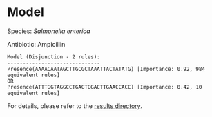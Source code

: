 
# Model

Species: *Salmonella enterica*

Antibiotic: Ampicillin

```
Model (Disjunction - 2 rules):
------------------------------
Presence(AAAACAATAGCTTGCGCTAAATTACTATATG) [Importance: 0.92, 984 equivalent rules]
OR
Presence(ATTTGGTAGGCCTGAGTGGACTTGAACCACC) [Importance: 0.42, 10 equivalent rules]

```

For details, please refer to the [results directory](../../../../../results/scm_b/salmonella%20enterica/ampicillin/repeat_3/).

